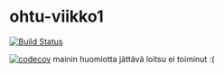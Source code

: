 # ohtu-viikko1
[![Build Status](https://travis-ci.org/Craetion5/ohtu-viikko1.svg?branch=master)](https://travis-ci.org/Craetion5/ohtu-viikko1)

[![codecov](https://codecov.io/gh/Craetion5/ohtu-viikko1/branch/master/graph/badge.svg)](https://codecov.io/gh/Craetion5/ohtu-viikko1)
mainin huomiotta jättävä loitsu ei toiminut :(
